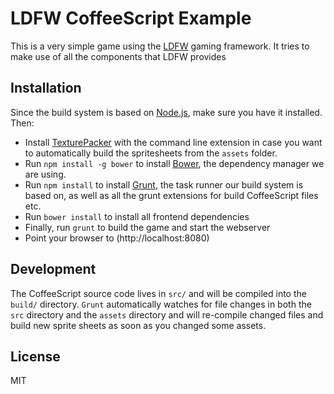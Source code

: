 LDFW CoffeeScript Example
=========================

This is a very simple game using the [LDFW](https://github.com/saschagehlich/ldfw)
gaming framework. It tries to make use of all the components that LDFW provides

## Installation

Since the build system is based on [Node.js](http://nodejs.org/), make sure you
have it installed. Then:

* Install [TexturePacker](http://www.texturepacker.com) with the command line extension
in case you want to automatically build the spritesheets from the `assets` folder.
* Run `npm install -g bower` to install [Bower](https://github.com/bower/bower),
the dependency manager we are using.
* Run `npm install` to install [Grunt](https://github.com/gruntjs/grunt), the
task runner our build system is based on, as well as all the grunt extensions for
build CoffeeScript files etc.
* Run `bower install` to install all frontend dependencies
* Finally, run `grunt` to build the game and start the webserver
* Point your browser to (http://localhost:8080)

## Development

The CoffeeScript source code lives in `src/` and will be compiled into the `build/`
directory. `Grunt` automatically watches for file changes in both the `src` directory
and the `assets` directory and will re-compile changed files and build new sprite
sheets as soon as you changed some assets.

## License

MIT


